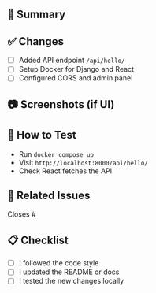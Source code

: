## 📌 Summary

<!-- What is this PR about? -->

## ✅ Changes

- [ ] Added API endpoint `/api/hello/`
- [ ] Setup Docker for Django and React
- [ ] Configured CORS and admin panel

## 📷 Screenshots (if UI)

<!-- Optional -->

## 🧪 How to Test

- Run `docker compose up`
- Visit `http://localhost:8000/api/hello/`
- Check React fetches the API

## 🔗 Related Issues

Closes #<issue-number>

## 📋 Checklist

- [ ] I followed the code style
- [ ] I updated the README or docs
- [ ] I tested the new changes locally
